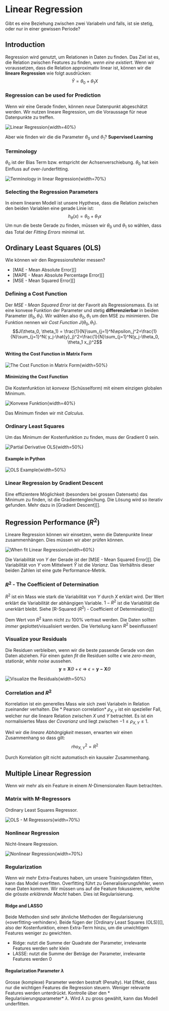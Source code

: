 # Linear Regression

Gibt es eine Beziehung zwischen zwei Variabeln und falls, ist sie stetig, oder nur in einer gewissen
Periode?

## Introduction

Regression wird genutzt, um Relationen in Daten zu finden. Das Ziel ist es, die Relation zwischen
Features zu finden, *wenn eine existiert*. Wenn wir voraussetzen, dass die Relation approximativ
linear ist, können wir die **lineare Regression** wie folgt ausdrücken:
$$ \hat{Y}=\theta_0+\theta_1X$$

### Regression can be used for Prediction

Wenn wir eine Gerade finden, können *neue* Datenpunkt abgeschätzt werden. Wir nutzen lineare
Regression, um die Voraussage für neue Datenpunkte zu treffen.

![Linear Regression](images/regressionprediction.png){width=40%}

Aber wie finden wir die die Parameter $\theta_0$ und $\theta_1$? **Supervised Learning**

### Terminology

$\theta_0$ ist der Bias Term bzw. entspricht der Achsenverschiebung. $\theta_0$ hat kein Einfluss auf over-/underfitting.

![Terminology in linear Regression](images/terminology.png){width=70%}

### Selecting the Regression Parameters

In einem linearen Modell ist unsere Hypthese, dass die Relation zwischen den beiden Variablen eine
gerade Linie ist:
$$h_\theta(x)=\theta_0+\theta_1x$$ Um nun die beste Gerade zu finden, müssen wir $\theta_0$ und
$\theta_1$ so wählen, dass das Total der *Fitting Errors* minimal ist.

## Ordinary Least Squares (OLS)

Wie können wir den Regressionsfehler messen?

* [MAE - Mean Absolute Error][]
* [MAPE - Mean Absolute Percentage Error][]
* [MSE - Mean Squared Error][]

### Defining a Cost Function

Der *MSE - Mean Squared Error* ist der Favorit als Regressionsmass. Es ist eine konvexe Funktion der
Parameter und stetig **differenzierbar** in beiden Parameter ($\theta_0, \theta_1$). Wir wählen also
$\theta_0, \theta_1$ um den MSE zu minimieren. Die Funktion nennen wir *Cost Function* $J(\theta_0,
\theta_1)$. $$J(\theta_0, \theta_1) = \frac{1}{N}\sum_{j=1}^N\epsilon_j^2=\frac{1}{N}\sum_{j=1}^N(
y_j-\hat{y}_j)^2=\frac{1}{N}\sum_{j=1}^N(y_j-\theta_0, \theta_1 x_j)^2$$

#### Writing the Cost Function in Matrix Form

![The Cost Function in Matrix Form](images/costfunctionmatrix.png){width=50%}

#### Minimizing the Cost Function

Die Kostenfunktion ist *konvexe* (Schüsselform) mit einem einzigen globalen Minimum.

![Konvexe Funktion](images/convexbowl.png){width=40%}

Das Minimum finden wir mit *Calculus*.

### Ordinary Least Squares

Um das Minimum der Kostenfunktion zu finden, muss der Gradient $0$ sein.

![Partial Derivative OLS](images/ols.png){width=50%}

#### Example in Python

![OLS Example](images/olspython.png){width=50%}

### Linear Regression by Gradient Descent

Eine effizientere Möglichkeit (besonders bei grossen Datensets) das Minimum zu finden, ist die
Gradientengleichung. Die Lösung wird so iterativ gefunden. Mehr dazu in [Gradient Descent][].

## Regression Performance ($R^2$)

Lineare Regression können wir einsetzen, wenn die Datenpunkte linear zusammenhängen. Dies müssen wir
aber prüfen können.

![When fit Linear Regression](images/whenlr.png){width=60%}

Die Variabilität von $Y$ der Gerade ist der [MSE - Mean Squared Error][]. Die Variabilität von $Y$
vom Mittelwert $\hat{Y}$ ist die *Varianz*. Das Verhältnis dieser beiden Zahlen ist eine gute
Performance-Metrik.

### $R^2$ - The Coefficient of Determination

$R^2$ ist ein Mass wie stark die Variabilität von $Y$ durch $X$ erklärt wird. Der Wert erklärt die
Variabilität der abhängigen Variable. $1-R^2$ ist die Variablität die unerklärt bleibt.
Siehe [R-Squared ($R^2$) - Coefficient of Determination][]

Dem Wert von $R^2$ kann nicht zu 100% vertraut werden. Die Daten sollten *immer*
geplottet/visualisiert werden. Die Verteilung kann $R^2$ beeinflussen!

### Visualize your Residuals

Die Residuen verbleiben, wenn wir die beste passende Gerade von den Daten abziehen. Für einen
guten *fit* die Residuen sollte $\epsilon$ wie *zero-mean*, stationär, *white noise* aussehen.
$$\mathbf{y = X} \Theta + \epsilon \Longrightarrow \epsilon = \mathbf{ y - X} \Theta$$

![Visualize the Residuals](images/visualizeresiduals.png){width=50%}

### Correlation and $R^2$

Korrelation ist ein generelles Mass wie sich zwei Variabeln in Relation zueinander verhalten. Die *
Pearson correlation* $\rho_{X,Y}$ ist ein spezieller Fall, welcher nur die lineare Relation zwischen
$X$ und $Y$ betrachtet. Es ist ein normalisiertes Mass der *Covarianz* und liegt zwischen $-1 \leq
\rho_{X,Y} \leq 1$.

Weil wir die *lineare Abhängigkeit* messen, erwarten wir einen Zusammenhang so dass gilt:
$$rho_{X,Y}^2=R^2$$

Durch Korrelation gilt nicht automatisch ein kausaler Zusammenhang.

## Multiple Linear Regression

Wenn wir mehr als ein Feature in einem $N$-Dimensionalen Raum betrachten.

### Matrix with M-Regressors

Ordinary Least Squares Regressor.

![OLS - M Regressors](images/ols-mregressors.png){width=70%}

### Nonlinear Regression

Nicht-lineare Regression.

![Nonlinear Regression](images/nonlinearregression.png){width=70%}

### Regularization

Wenn wir mehr Extra-Features haben, um unsere Trainingsdaten fitten, kann das Model overfitten.
Overfitting führt zu Generalisierungsfehler, wenn neue Daten kommen. Wir müssen uns auf die Feature
fokussieren, welche die grösste *erklärende Macht* haben. Dies ist Regularisierung.

#### Ridge and LASSO

Beide Methoden sind sehr ähnliche Methoden der Regularisierung («overfitting-verhinder»). Beide
fügen der [Ordinary Least Squares (OLS)][], also der Kostenfunktion, einen Extra-Term hinzu, um die
unwichtigen Features weniger zu gewichten.

* Ridge: nutzt die Summe der Quadrate der Parameter, irrelevante Features werden sehr klein
* LASSE: nutzt die Summe der Beträge der Parameter, irrelevante Features werden $0$

#### Regularization Parameter $\lambda$

Grosse (komplexe) Parameter werden bestraft (Penalty). Hat Effekt, dass nur die wichtigen Features die Regression
steuern. Weniger relevante Features werden unterdrückt. Kontrolle über den *
Regularisierungsparameter* $\lambda$. Wird $\lambda$ zu gross gewählt, kann das Modell underfitten.
